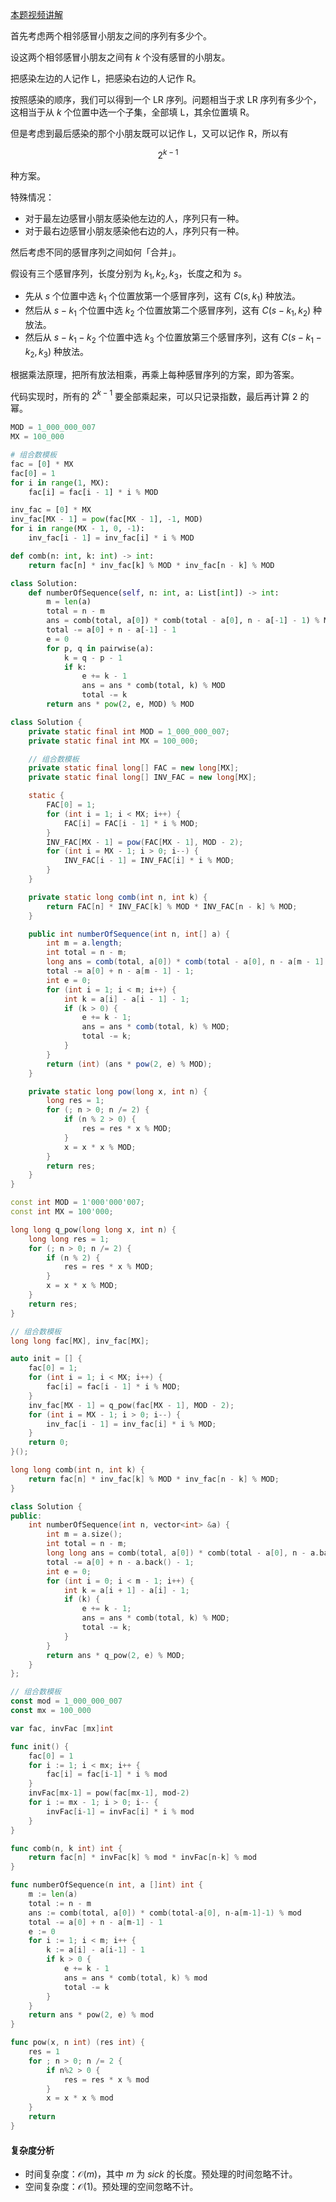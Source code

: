 [本题视频讲解](https://www.bilibili.com/video/BV1og4y1Z7SZ/)

首先考虑两个相邻感冒小朋友之间的序列有多少个。

设这两个相邻感冒小朋友之间有 $k$ 个没有感冒的小朋友。

把感染左边的人记作 L，把感染右边的人记作 R。

按照感染的顺序，我们可以得到一个 LR 序列。问题相当于求 LR 序列有多少个，这相当于从 $k$ 个位置中选一个子集，全部填 L，其余位置填 R。

但是考虑到最后感染的那个小朋友既可以记作 L，又可以记作 R，所以有 

$$
2^{k-1}
$$

种方案。

特殊情况：

- 对于最左边感冒小朋友感染他左边的人，序列只有一种。
- 对于最右边感冒小朋友感染他右边的人，序列只有一种。

然后考虑不同的感冒序列之间如何「合并」。

假设有三个感冒序列，长度分别为 $k_1,k_2,k_3$，长度之和为 $s$。

- 先从 $s$ 个位置中选 $k_1$ 个位置放第一个感冒序列，这有 $C(s,k_1)$ 种放法。
- 然后从 $s-k_1$ 个位置中选 $k_2$ 个位置放第二个感冒序列，这有 $C(s-k_1,k_2)$ 种放法。
- 然后从 $s-k_1-k_2$ 个位置中选 $k_3$ 个位置放第三个感冒序列，这有 $C(s-k_1-k_2,k_3)$ 种放法。

根据乘法原理，把所有放法相乘，再乘上每种感冒序列的方案，即为答案。

代码实现时，所有的 $2^{k-1}$ 要全部乘起来，可以只记录指数，最后再计算 $2$ 的幂。

```py [sol-Python3]
MOD = 1_000_000_007
MX = 100_000

# 组合数模板
fac = [0] * MX
fac[0] = 1
for i in range(1, MX):
    fac[i] = fac[i - 1] * i % MOD

inv_fac = [0] * MX
inv_fac[MX - 1] = pow(fac[MX - 1], -1, MOD)
for i in range(MX - 1, 0, -1):
    inv_fac[i - 1] = inv_fac[i] * i % MOD

def comb(n: int, k: int) -> int:
    return fac[n] * inv_fac[k] % MOD * inv_fac[n - k] % MOD

class Solution:
    def numberOfSequence(self, n: int, a: List[int]) -> int:
        m = len(a)
        total = n - m
        ans = comb(total, a[0]) * comb(total - a[0], n - a[-1] - 1) % MOD
        total -= a[0] + n - a[-1] - 1
        e = 0
        for p, q in pairwise(a):
            k = q - p - 1
            if k:
                e += k - 1
                ans = ans * comb(total, k) % MOD
                total -= k
        return ans * pow(2, e, MOD) % MOD
```

```java [sol-Java]
class Solution {
    private static final int MOD = 1_000_000_007;
    private static final int MX = 100_000;

    // 组合数模板
    private static final long[] FAC = new long[MX];
    private static final long[] INV_FAC = new long[MX];

    static {
        FAC[0] = 1;
        for (int i = 1; i < MX; i++) {
            FAC[i] = FAC[i - 1] * i % MOD;
        }
        INV_FAC[MX - 1] = pow(FAC[MX - 1], MOD - 2);
        for (int i = MX - 1; i > 0; i--) {
            INV_FAC[i - 1] = INV_FAC[i] * i % MOD;
        }
    }

    private static long comb(int n, int k) {
        return FAC[n] * INV_FAC[k] % MOD * INV_FAC[n - k] % MOD;
    }

    public int numberOfSequence(int n, int[] a) {
        int m = a.length;
        int total = n - m;
        long ans = comb(total, a[0]) * comb(total - a[0], n - a[m - 1] - 1) % MOD;
        total -= a[0] + n - a[m - 1] - 1;
        int e = 0;
        for (int i = 1; i < m; i++) {
            int k = a[i] - a[i - 1] - 1;
            if (k > 0) {
                e += k - 1;
                ans = ans * comb(total, k) % MOD;
                total -= k;
            }
        }
        return (int) (ans * pow(2, e) % MOD);
    }

    private static long pow(long x, int n) {
        long res = 1;
        for (; n > 0; n /= 2) {
            if (n % 2 > 0) {
                res = res * x % MOD;
            }
            x = x * x % MOD;
        }
        return res;
    }
}
```

```cpp [sol-C++]
const int MOD = 1'000'000'007;
const int MX = 100'000;

long long q_pow(long long x, int n) {
    long long res = 1;
    for (; n > 0; n /= 2) {
        if (n % 2) {
            res = res * x % MOD;
        }
        x = x * x % MOD;
    }
    return res;
}

// 组合数模板
long long fac[MX], inv_fac[MX];

auto init = [] {
    fac[0] = 1;
    for (int i = 1; i < MX; i++) {
        fac[i] = fac[i - 1] * i % MOD;
    }
    inv_fac[MX - 1] = q_pow(fac[MX - 1], MOD - 2);
    for (int i = MX - 1; i > 0; i--) {
        inv_fac[i - 1] = inv_fac[i] * i % MOD;
    }
    return 0;
}();

long long comb(int n, int k) {
    return fac[n] * inv_fac[k] % MOD * inv_fac[n - k] % MOD;
}

class Solution {
public:
    int numberOfSequence(int n, vector<int> &a) {
        int m = a.size();
        int total = n - m;
        long long ans = comb(total, a[0]) * comb(total - a[0], n - a.back() - 1) % MOD;
        total -= a[0] + n - a.back() - 1;
        int e = 0;
        for (int i = 0; i < m - 1; i++) {
            int k = a[i + 1] - a[i] - 1;
            if (k) {
                e += k - 1;
                ans = ans * comb(total, k) % MOD;
                total -= k;
            }
        }
        return ans * q_pow(2, e) % MOD;
    }
};
```

```go [sol-Go]
// 组合数模板
const mod = 1_000_000_007
const mx = 100_000

var fac, invFac [mx]int

func init() {
	fac[0] = 1
	for i := 1; i < mx; i++ {
		fac[i] = fac[i-1] * i % mod
	}
	invFac[mx-1] = pow(fac[mx-1], mod-2)
	for i := mx - 1; i > 0; i-- {
		invFac[i-1] = invFac[i] * i % mod
	}
}

func comb(n, k int) int {
	return fac[n] * invFac[k] % mod * invFac[n-k] % mod
}

func numberOfSequence(n int, a []int) int {
	m := len(a)
	total := n - m
	ans := comb(total, a[0]) * comb(total-a[0], n-a[m-1]-1) % mod
	total -= a[0] + n - a[m-1] - 1
	e := 0
	for i := 1; i < m; i++ {
		k := a[i] - a[i-1] - 1
		if k > 0 {
			e += k - 1
			ans = ans * comb(total, k) % mod
			total -= k
		}
	}
	return ans * pow(2, e) % mod
}

func pow(x, n int) (res int) {
	res = 1
	for ; n > 0; n /= 2 {
		if n%2 > 0 {
			res = res * x % mod
		}
		x = x * x % mod
	}
	return
}
```

#### 复杂度分析

- 时间复杂度：$\mathcal{O}(m)$，其中 $m$ 为 $\textit{sick}$ 的长度。预处理的时间忽略不计。
- 空间复杂度：$\mathcal{O}(1)$。预处理的空间忽略不计。
